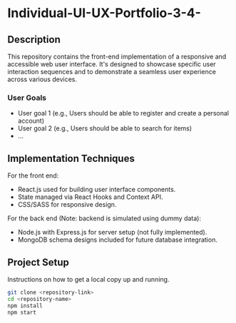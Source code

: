 # Individual-UI-UX-Portfolio-3-4-


## Description

This repository contains the front-end implementation of a responsive and accessible web user interface. It's designed to showcase specific user interaction sequences and to demonstrate a seamless user experience across various devices.

### User Goals

- User goal 1 (e.g., Users should be able to register and create a personal account)
- User goal 2 (e.g., Users should be able to search for items)
- ...

## Implementation Techniques

For the front end:
- React.js used for building user interface components.
- State managed via React Hooks and Context API.
- CSS/SASS for responsive design.

For the back end (Note: backend is simulated using dummy data):
- Node.js with Express.js for server setup (not fully implemented).
- MongoDB schema designs included for future database integration.

## Project Setup

Instructions on how to get a local copy up and running.

```sh
git clone <repository-link>
cd <repository-name>
npm install
npm start
